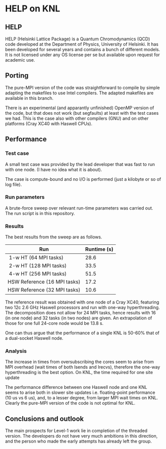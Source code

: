# HELP on KNL

## HELP
HELP (Helsinki Lattice Package) is a Quantum Chromodynamics (QCD) code developed at the Department of Physics,
University of Helsinki. It has been developed for several years and contains a bunch of different models. It is not
licensed under any OS license per se but available upon request for academic use.

## Porting

The pure-MPI version of the code was straightforward to compile by simple adapting the makefiles to use Intel compilers.
The adapted makefiles are available in this branch.

There is an experimental (and apparantly unfinished) OpenMP version of the code, but that does not work (but segfaults) at least
with the test cases we had. This is the case also with other compilers (GNU) and on other platforms (Cray XC40 with 
Haswell CPUs).

## Performance

### Test case

A small test case was provided by the lead developer that was fast to run with one node. (I have no idea what it is about).

The case is compute-bound and no I/O is performed (just a kilobyte or so of log file).

### Run parameters

A brute-force sweep over relevant run-time parameters was carried out. The run script is in this repository.

### Results

The best results from the sweep are as follows.

| Run | Runtime (s) |
|-----|-------------|
| 1-w HT (64 MPI tasks) | 28.6  |
| 2-w HT (128 MPI tasks) | 33.5  |
| 4-w HT (256 MPI tasks) | 51.5  |
| HSW Reference (16 MPI tasks) | 17.2 |
| HSW Reference (32 MPI tasks) | 10.6 |

The reference result was obtained with one node of a Cray XC40, featuring two 12c 2.6 GHz Haswell processors and run 
with one-way hyperthreading. The decomposition does not allow for 24 MPI tasks, hence results with 16 (in one node) and 
32 tasks (in two nodes) are given. An extrapolation of those for one full 24-core node would be 13.8 s.

One can thus argue that the performance of a single KNL is 50-60% that of a dual-socket Haswell node.

### Analysis

The increase in times from oversubscribing the cores seem to arise from MPI overhead (wait times of both Isends and Irecvs),
therefore the one-way hyperthreading is the best option. On KNL, the time required for one site update 

The performance difference between one Haswell node and one KNL seems to arise both in slower site updates i.e. 
floating-point performance (10 us vs 6 us), and, to a lesser degree, from larger MPI wait times on KNL. Clearly the pure-MPI
version of the code is not optimal for KNL.


## Conclusions and outlook

The main prospects for Level-1 work lie in completion of the threaded version. The developers do not have very much
ambitions in this direction, and the person who made the early attempts has already left the group.

